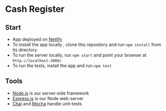 Cash Register
=====================

## Start

 * App deployed on [Netlify](https://liberabank.netlify.app/)
 * To install the app locally , clone this repository and run `npm install` from its directory
 * To run the server locally, run `npm start` and point your browser at `http://localhost:3000/`
 * To run the tests, install the app and run `npm test`

## Tools

 * [Node.js](https://nodejs.org/en/) is our server-side framework
 * [Express.js](http://expressjs.com/) is our Node web-server
 * [Chai](http://chaijs.com/) and [Mocha](https://mochajs.org/) handle unit-tests
